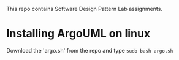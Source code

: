 This repo contains Software Design Pattern Lab assignments. 

# Installing ArgoUML on linux
Download the 'argo.sh' from the repo and type `sudo bash argo.sh`
